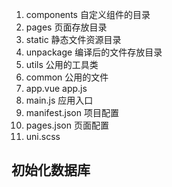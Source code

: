 1. components 自定义组件的目录
2. pages 页面存放目录
3. static 静态文件资源目录
4. unpackage 编译后的文件存放目录
5. utils 公用的工具类
6. common 公用的文件
7. app.vue app.js
8. main.js 应用入口
9. manifest.json 项目配置
10. pages.json 页面配置
11. uni.scss 

## 初始化数据库
